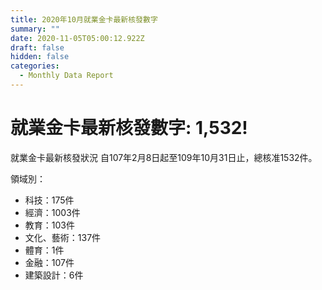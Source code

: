 ```yaml
---
title: 2020年10月就業金卡最新核發數字
summary: ""
date: 2020-11-05T05:00:12.922Z
draft: false
hidden: false
categories:
  - Monthly Data Report
---
```

# 就業金卡最新核發數字: 1,532!

就業金卡最新核發狀況 自107年2月8日起至109年10月31日止，總核准1532件。 

領域別：

* 科技：175件
* 經濟：1003件
* 教育：103件
* 文化、藝術：137件
* 體育：1件
* 金融：107件
* 建築設計：6件